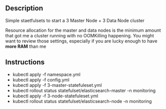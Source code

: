 ## Description

Simple staetfulsets to start a 3 Master Node + 3 Data Node cluster 

Resource allocation for the master and data nodes is the minimum amount that got me a cluster running with no OOMKilling happening.
You might want to review those settings, especially if you are lucky enough to have **more RAM** than me

## Instructions

* kubectl apply -f namespace.yml
* kubectl apply -f config.yml
* kubectl apply -f 3-master-statefuleset.yml
* kubectl rollout status statefulset/elasticsearch-master -n monitoring
* kubectl apply -f 3-node-statefuleset.yml
* kubectl rollout status statefulset/elasticsearch-node -n monitoring

